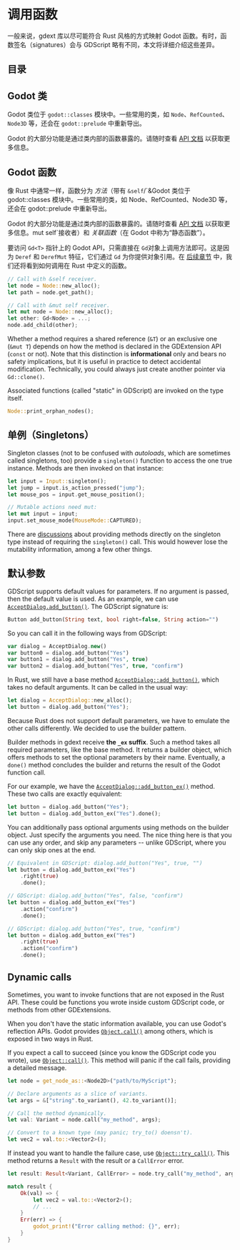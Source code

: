 <!--
  ~ Copyright (c) godot-rust; Bromeon and contributors.
  ~ This Source Code Form is subject to the terms of the Mozilla Public
  ~ License, v. 2.0. If a copy of the MPL was not distributed with this
  ~ file, You can obtain one at https://mozilla.org/MPL/2.0/.
-->

# 调用函数

一般来说，gdext 库以尽可能符合 Rust 风格的方式映射 Godot 函数。有时，函数签名（signatures）会与 GDScript 略有不同，本文将详细介绍这些差异。

## 目录
<!-- toc -->

## Godot 类

Godot 类位于 `godot::classes` 模块中。一些常用的类，如 `Node`、`RefCounted`、`Node3D` 等，还会在 `godot::prelude` 中重新导出。

Godot 的大部分功能是通过类内部的函数暴露的。请随时查看 [API 文档][api-classes] 以获取更多信息。

## Godot 函数

像 Rust 中通常一样，函数分为 _方法_（带有 `&self`/`&Godot 类位于 godot::classes 模块中。一些常用的类，如 Node、RefCounted、Node3D 等，还会在 godot::prelude 中重新导出。

Godot 的大部分功能是通过类内部的函数暴露的。请随时查看 [API 文档][api-classes] 以获取更多信息。mut self`接收者）和 _关联函数_（在 Godot 中称为“静态函数”）。

要访问 `Gd<T>` 指针上的 Godot API，只需直接在 `Gd`对象上调用方法即可。这是因为 `Deref` 和 `DerefMut` 特征，它们通过 `Gd` 为你提供对象引用。在 [后续章节][book-function-objects] 中，我们还将看到如何调用在 Rust 中定义的函数。

```rust
// Call with &self receiver.
let node = Node::new_alloc();
let path = node.get_path();

// Call with &mut self receiver.
let mut node = Node::new_alloc();
let other: Gd<Node> = ...;
node.add_child(other);
```

Whether a method requires a shared reference (`&T`) or an exclusive one (`&mut T`) depends on how the method is declared in the GDExtension API
(`const` or not). Note that this distinction is **informational** only and bears no safety implications, but it is useful in practice to detect
accidental modification. Technically, you could always just create another pointer via `Gd::clone()`.

Associated functions (called "static" in GDScript) are invoked on the type itself.

```rust
Node::print_orphan_nodes();
```

## 单例（Singletons）

Singleton classes (not to be confused with _autoloads_, which are sometimes called singletons, too) provide a `singleton()` function to access
the one true instance. Methods are then invoked on that instance:

```rust
let input = Input::singleton();
let jump = input.is_action_pressed("jump");
let mouse_pos = input.get_mouse_position();

// Mutable actions need mut:
let mut input = input;
input.set_mouse_mode(MouseMode::CAPTURED);
```

There are [discussions][issue-singleton-no-receiver] about providing methods directly on the singleton type instead of requiring the
`singleton()` call. This would however lose the mutability information, among a few other things.

## 默认参数

GDScript supports default values for parameters. If no argument is passed, then the default value is used. As an example, we can use
[`AcceptDialog.add_button()`][godot-acceptdialog-add-button]. The GDScript signature is:

```php
Button add_button(String text, bool right=false, String action="")
```

So you can call it in the following ways from GDScript:

```php
var dialog = AcceptDialog.new()
var button0 = dialog.add_button("Yes")
var button1 = dialog.add_button("Yes", true)
var button2 = dialog.add_button("Yes", true, "confirm")
```

In Rust, we still have a base method [`AcceptDialog::add_button()`][api-acceptdialog-add-button], which takes no default arguments.
It can be called in the usual way:

```rust
let dialog = AcceptDialog::new_alloc();
let button = dialog.add_button("Yes");
```

Because Rust does not support default parameters, we have to emulate the other calls differently. We decided to use the builder pattern.

Builder methods in gdext receive **the `_ex` suffix**. Such a method takes all required parameters, like the base method. It returns a builder
object, which offers methods to set the optional parameters by their name. Eventually, a `done()` method concludes the builder and returns the
result of the Godot function call.

For our example, we have the [`AcceptDialog::add_button_ex()`][api-acceptdialog-add-button-ex] method. These two calls are exactly equivalent:

```rust
let button = dialog.add_button("Yes");
let button = dialog.add_button_ex("Yes").done();
```

You can additionally pass optional arguments using methods on the builder object. Just specify the arguments you need.
The nice thing here is that you can use any order, and skip any parameters -- unlike GDScript, where you can only skip ones at the end.

```rust
// Equivalent in GDScript: dialog.add_button("Yes", true, "")
let button = dialog.add_button_ex("Yes")
    .right(true)
    .done();

// GDScript: dialog.add_button("Yes", false, "confirm")
let button = dialog.add_button_ex("Yes")
    .action("confirm")
    .done();

// GDScript: dialog.add_button("Yes", true, "confirm")
let button = dialog.add_button_ex("Yes")
    .right(true)
    .action("confirm")
    .done();
```


## Dynamic calls

Sometimes, you want to invoke functions that are not exposed in the Rust API. These could be functions you wrote inside custom GDScript code,
or methods from other GDExtensions.

When you don't have the static information available, you can use Godot's reflection APIs. Godot provides [`Object.call()`][godot-object-call]
among others, which is exposed in two ways in Rust.

If you expect a call to succeed (since you know the GDScript code you wrote), use [`Object::call()`][api-object-call].
This method will panic if the call fails, providing a detailed message.

```rust
let node = get_node_as::<Node2D>("path/to/MyScript");

// Declare arguments as a slice of variants.
let args = &["string".to_variant(), 42.to_variant()];

// Call the method dynamically.
let val: Variant = node.call("my_method", args);

// Convert to a known type (may panic; try_to() doensn't).
let vec2 = val.to::<Vector2>();
```

If instead you want to handle the failure case, use [`Object::try_call()`][api-object-trycall]. This method returns a `Result` with the result
or a `CallError` error.

```rust
let result: Result<Variant, CallError> = node.try_call("my_method", args);

match result {
    Ok(val) => {
        let vec2 = val.to::<Vector2>();
        // ...
    }
    Err(err) => {
        godot_print!("Error calling method: {}", err);
    }
}
```

[api-acceptdialog-add-button-ex]: https://godot-rust.github.io/docs/gdext/master/godot/classes/struct.AcceptDialog.html#method.add_button_ex
[api-acceptdialog-add-button]: https://godot-rust.github.io/docs/gdext/master/godot/classes/struct.AcceptDialog.html#method.add_button
[api-classes]: https://godot-rust.github.io/docs/gdext/master/godot/classes/index.html
[api-object-call]: https://godot-rust.github.io/docs/gdext/master/godot/classes/struct.Object.html#method.call
[api-object-trycall]: https://godot-rust.github.io/docs/gdext/master/godot/classes/struct.Object.html#method.try_call
[book-function-objects]: ../register/functions.html#methods-and-object-access
[godot-acceptdialog-add-button]: https://docs.godotengine.org/en/stable/classes/class_acceptdialog.html#class-acceptdialog-method-add-button
[godot-object-call]: https://docs.godotengine.org/en/stable/classes/class_object.html#class-object-method-call
[issue-singleton-no-receiver]: https://github.com/godot-rust/gdext/issues/127
